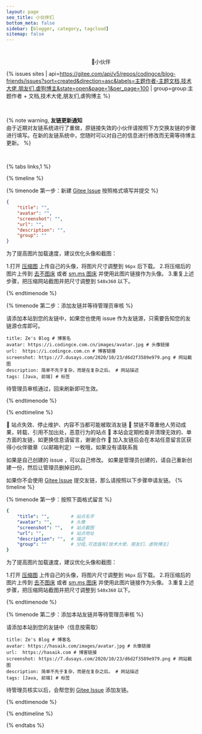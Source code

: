 ```yaml
---
layout: page
seo_title: 小伙伴们
bottom_meta: false
sidebar: [blogger, category, tagcloud]
sitemap: false
---
```


<div style="margin-top: 2.5rem;text-align: center">
    <span class="milky">🎉小伙伴</span>
</div>

{% issues sites | api=https://gitee.com/api/v5/repos/codingce/blog-friends/issues?sort=created&direction=asc&labels=主题作者-主题文档,技术大佬,朋友们,虐狗博主&state=open&page=1&per_page=100 | group=group:主题作者 + 文档,技术大佬,朋友们,虐狗博主 %}

<br>

{% note warning, <strong>友链更新通知</strong> <br>由于近期对友链系统进行了重做，原链接失效的小伙伴请按照下方交换友链的步骤进行填写。在新的友链系统中，您随时可以对自己的信息进行修改而无需等待博主更新。 %}

<br>

{% tabs links,1 %}

<!-- tab &nbsp;添加友链流程 @plus-circle -->

{% timeline %}

{% timenode 第一步：新建 [Gitee Issue](https://gitee.com/codingce/blog-friends/issues) 按照格式填写并提交 %}

```json
{
    "title": "",
    "avatar": "",
    "screenshot": "",
    "url": "",
    "description": "",
    "group": ""
}
```
为了提高图片加载速度，建议优化头像和截图：

1.打开 [压缩图](https://www.yasuotu.com/) 上传自己的头像，将图片尺寸调整到 `96px` 后下载。
2.将压缩后的图片上传到 [去不图床](https://7bu.top/) 或者 [sm.ms 图床](https://sm.ms/) 并使用此图片链接作为头像。
3.重复上述步骤，把压缩网站截图并把尺寸调整到 `540x360` 以下。

{% endtimenode %}

{% timenode 第二步：添加友链并等待管理员审核 %}

请添加本站到您的友链中，如果您也使用 issue 作为友链源，只需要告知您的友链源仓库即可。
```
title: Ze's Blog # 博客名
avatar: https://i.codingce.com.cn/images/avatar.jpg # 头像链接
url:  https://i.codingce.com.cn # 博客链接
screenshot: https://7.dusays.com/2020/10/23/d6d2f3589e979.png # 网站截图
description: 简单不先于复杂，而是在复杂之后。 # 网站描述
tags: [Java, 前端] # 标签
```
待管理员审核通过，回来刷新即可生效。

{% endtimenode %}

{% endtimeline %}

<!-- endtab -->

<!-- tab &nbsp;友链申明 @bell -->

:bell: 站点失效、停止维护、内容不当都可能被取消友链
:bell: 禁链不尊重他人劳动成果，转载、引用不加出处，恶意行为的站点
:bell: 本站会定期检查并清理无效的、单方面的友链，如更换信息请留言，谢谢合作
:bell: 加入友链后会在本站任意留言区获得<span class="links-tips-friends">小伙伴</span>徽章（以邮箱判定）一枚哦，如果没有请联系我

<!-- endtab -->

<!-- tab &nbsp;更新自己的博客链接 @retweet -->

如果是自己创建的 issue ，可以自己修改。
如果是管理员创建的，请自己重新创建一份，然后让管理员删掉旧的。

<!-- endtab -->

<!-- tab &nbsp;其他方式添加友链 @anchor -->

如果你不会使用 [Gitee Issue](https://gitee.com/codingce/blog-friends/issues) 提交友链，那么请按照以下步骤申请友链。
{% timeline %}

{% timenode 第一步：按照下面格式留言 %}

```yml
{
    "title": "",        # 站点名字
    "avatar": "",       # 头像
    "screenshot": "",   # 站点截图
    "url": "",          # 站点地址
    "description": "",  # 描述
    "group": ""         # 分组,可选值有[技术大佬、朋友们、虐狗博主]
}
```
为了提高图片加载速度，建议优化头像和截图：

1.打开 [压缩图](https://www.yasuotu.com/) 上传自己的头像，将图片尺寸调整到 `96px` 后下载。
2.将压缩后的图片上传到 [去不图床](https://7bu.top/) 或者 [sm.ms 图床](https://sm.ms/) 并使用此图片链接作为头像。
3.重复上述步骤，把压缩网站截图并把尺寸调整到 `540x360` 以下。

{% endtimenode %}

{% timenode 第二步：添加本站友链并等待管理员审核 %}

请添加本站到您的友链中（信息按需取）
```
title: Ze's Blog # 博客名
avatar: https://hasaik.com/images/avatar.jpg # 头像链接
url:  https://hasaik.com # 博客链接
screenshot: https://7.dusays.com/2020/10/23/d6d2f3589e979.png # 网站截图
description: 简单不先于复杂，而是在复杂之后。 # 网站描述
tags: [Java, 前端] # 标签
```
待管理员核实以后，会帮您到 [Gitee Issue](https://gitee.com/codingce/blog-friends/issues) 添加友链。

{% endtimenode %}

{% endtimeline %}

<!-- endtab -->

{% endtabs %}

<style>
    .issues-api h2:first-child{
        margin-top: -50px;
    }
</style>

